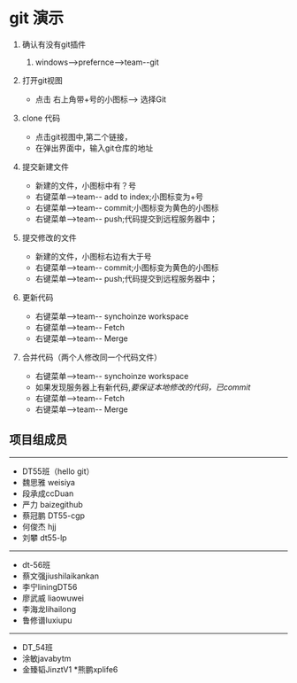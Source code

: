 # git 演示

1. 确认有没有git插件
	1. windows-->prefernce-->team--git
	
2. 打开git视图
    * 点击 右上角带+号的小图标--> 选择Git
    
3. clone 代码
    * 点击git视图中,第二个链接，
    * 在弹出界面中，输入git仓库的地址
	
4. 提交新建文件 	
   * 新建的文件，小图标中有？号
   * 右键菜单-->team-- add to index;小图标变为+号
   * 右键菜单-->team-- commit;小图标变为黄色的小图标
   * 右键菜单-->team-- push;代码提交到远程服务器中；
 
5. 提交修改的文件 	
   * 新建的文件，小图标右边有大于号
   * 右键菜单-->team-- commit;小图标变为黄色的小图标
   * 右键菜单-->team-- push;代码提交到远程服务器中；
   
6. 更新代码
   * 右键菜单-->team-- synchoinze workspace
   * 右键菜单-->team-- Fetch 
   * 右键菜单-->team-- Merge

7. 合并代码（两个人修改同一个代码文件）
   * 右键菜单-->team-- synchoinze workspace
   * 如果发现服务器上有新代码,*要保证本地修改的代码，已commit*
   * 右键菜单-->team-- Fetch 
   * 右键菜单-->team-- Merge
## 项目组成员  

----------------------
* DT55班（hello git）
* 魏思雅  weisiya
* 段承成ccDuan 
* 严力 baizegithub 
* 蔡冠鹏 DT55-cgp
* 何俊杰  hjj
* 刘攀 dt55-lp
----------------------
* dt-56班
* 蔡文强jiushilaikankan
* 李宁liningDT56
* 廖武威 liaowuwei
* 李海龙lihailong
* 鲁修谱luxiupu
----------------------
* DT_54班
* 涂敏javabytm
* 金臻韬JinztV1
*熊鹏xplife6
